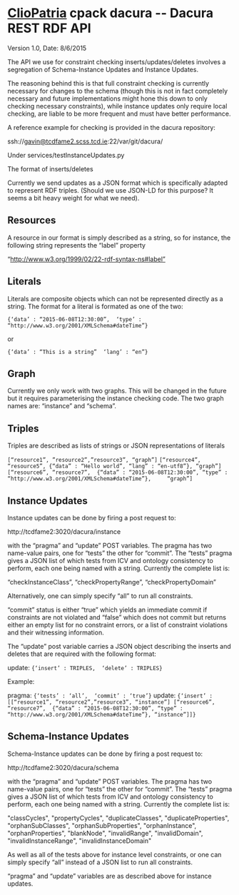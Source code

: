 # [ClioPatria](http://cliopatria.swi-prolog.org) cpack dacura -- Dacura REST RDF API

Version 1.0, Date: 8/6/2015

The API we use for constraint checking inserts/updates/deletes involves a segregation of Schema-Instance Updates and Instance Updates. 

The reasoning behind this is that full constraint checking is currently necessary for changes to the schema (though this is not in fact completely necessary and future implementations might hone this down to only checking necessary constraints), while instance updates only require local checking, are liable to be more frequent and must have better performance.

A reference example for checking is provided in the dacura repository: 

ssh://gavin@tcdfame2.scss.tcd.ie:22/var/git/dacura/

Under services/testInstanceUpdates.py

The format of inserts/deletes

Currently we send updates as a JSON format which is specifically adapted to represent RDF triples.  (Should we use JSON-LD for this purpose?  It seems a bit heavy weight for what we need).

Resources
---------

A resource in our format is simply described as a string, so for instance, the following string represents the “label” property

“http://www.w3.org/1999/02/22-rdf-syntax-ns#label”

Literals
--------

Literals are composite objects which can not be represented directly as a string.  The format for a literal is formated as one of the two: 

`{‘data’ : “2015-06-08T12:30:00”, 
 ‘type’ : “http://www.w3.org/2001/XMLSchema#dateTime”}`

or 

`{‘data’ : “This is a string” 
 ‘lang’ : “en”}`

Graph
-----

Currently we only work with two graphs.  This will be changed in the future but it requires parameterising the instance checking code.  The two graph names are: “instance” and “schema”.

Triples
-------

Triples are described as lists of strings or JSON representations of literals

`[“resource1”, ”resource2”,”resource3”, “graph”]`
`[“resource4”, “resource5”, {“data” : “Hello world”, “lang” : “en-utf8”}, “graph”]`
`[“resource6”, “resource7”, 
 {“data” : “2015-06-08T12:30:00”, “type” : “http://www.w3.org/2001/XMLSchema#dateTime”},     “graph”]`

Instance Updates
----------------

Instance updates can be done by firing a post request to:

http://tcdfame2:3020/dacura/instance

with the “pragma” and “update” POST variables.  The pragma has two name-value pairs, one for “tests” the other for “commit”.   The “tests” pragma gives a JSON list of which tests from ICV and ontology consistency to perform, each one being named with a string.  Currently the complete  list is: 

“checkInstanceClass”, “checkPropertyRange”, “checkPropertyDomain”

Alternatively, one can simply specify “all” to run all constraints.

“commit” status is either “true” which yields an immediate commit if constraints are not violated and “false” which does not commit but returns either an empty list for no constraint errors, or a list of constraint violations and their witnessing information. 

The “update” post variable carries a JSON object describing the inserts and deletes that are required with the following format: 

update: `{‘insert’ : TRIPLES, 
              ‘delete’ : TRIPLES}`

Example:

pragma: `{‘tests’ : ‘all’, 
                ‘commit’ : ‘true’}`
update: `{‘insert’ :  
              [[“resource1”, ”resource2”,”resource3”, “instance”]
               [“resource6”, “resource7”, 
                              {“data” : “2015-06-08T12:30:00”, “type” :
			      “http://www.w3.org/2001/XMLSchema#dateTime”},
			      “instance”]]}`


Schema-Instance Updates
-----------------------

Schema-Instance updates can be done by firing a post request to:

http://tcdfame2:3020/dacura/schema

with the “pragma” and “update” POST variables.  The pragma has two name-value pairs, one for “tests” the other for “commit”.   The “tests” pragma gives a JSON list of which tests from ICV and ontology consistency to perform, each one being named with a string.  Currently the complete  list is: 

"classCycles", "propertyCycles",  "duplicateClasses",  "duplicateProperties",  "orphanSubClasses",  "orphanSubProperties",  "orphanInstance",  "orphanProperties",  "blankNode",  "invalidRange",  "invalidDomain",  "invalidInstanceRange",  "invalidInstanceDomain"

As well as all of the tests above for instance level constraints, or one can simply specify “all” instead of a JSON list to run all constraints. 

“pragma” and “update” variables are as described above for instance updates.


